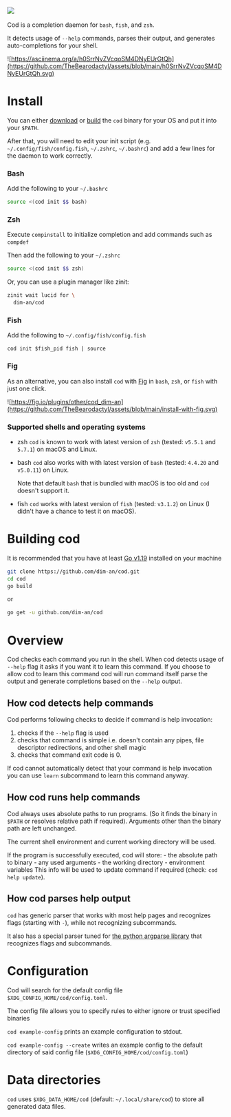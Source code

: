 ![](https://img.shields.io/badge/GO-passing-green?style=for-the-badge&logo=Go)

Cod is a completion daemon for ```bash```, ```fish```, and ```zsh```.

It detects usage of ```--help``` commands, parses their output, and generates
auto-completions for your shell.

![https://asciinema.org/a/h0SrrNvZVcqoSM4DNyEUrGtQh](https://github.com/TheBearodactyl/assets/blob/main/h0SrrNvZVcqoSM4DNyEUrGtQh.svg)

# Install
  
  You can either [download](https://github.com/dim-an/cod/releases) or [build](https://github.com/dim-an/cod/blob/master/README.org#Build) the ```cod``` binary
  for your OS and put it into your ```$PATH```.

  After that, you will need to edit your init script (e.g. ```~/.config/fish/config.fish```, ```~/.zshrc```, ```~/.bashrc```) and add a few lines for
  the daemon to work correctly.

### Bash
   Add the following to your ```~/.bashrc```
   ```bash
   source <(cod init $$ bash)
   ```

### Zsh
Execute `compinstall` to initialize completion and add commands such as `compdef` 

Then add the following to your ```~/.zshrc```
```zsh
source <(cod init $$ zsh)
```
Or, you can use a plugin manager like zinit:
```zsh
zinit wait lucid for \
  dim-an/cod
```

### Fish
   Add the following to ```~/.config/fish/config.fish```
   ```fish
   cod init $fish_pid fish | source
   ```

### Fig

As an alternative, you can also install ```cod``` with [Fig](https://fig.io/plugins/other/cod_dim-an) in ```bash```, ```zsh```, or ```fish``` with just one click.

![https://fig.io/plugins/other/cod_dim-an](https://github.com/TheBearodactyl/assets/blob/main/install-with-fig.svg)

### Supported shells and operating systems
   
   - zsh
   ```cod``` is known to work with latest version of ```zsh``` (tested: ```v5.5.1``` and
   ```5.7.1```) on macOS and Linux.

   - bash
   ```cod``` also works with with latest version of ```bash``` (tested: ```4.4.20``` and
   ```v5.0.11```) on Linux.

     Note that default ```bash``` that is bundled with macOS is too old and ```cod```
     doesn't support it.

   - fish
   ```cod``` works with latest version of ```fish``` (tested: ```v3.1.2```) on Linux
   (I didn't have a chance to test it on macOS).


# Building cod
  It is recommended that you have at least [Go v1.19](https://golang.org/dl/) installed on your machine
  ```bash
  git clone https://github.com/dim-an/cod.git
  cd cod
  go build
  ```

  or

  ```bash
  go get -u github.com/dim-an/cod
  ```

# Overview
  Cod checks each command you run in the shell. When cod detects usage of
  ```--help``` flag it asks if you want it to learn this command. If you choose
  to allow cod to learn this command cod will run command itself parse the
  output and generate completions based on the ```--help``` output.

## How cod detects help commands
   Cod performs following checks to decide if command is help invocation:
   1. checks if the ```--help``` flag is used
   2. checks that command is simple i.e. doesn't contain any pipes, file
     descriptor redirections, and other shell magic
   3. checks that command exit code is 0.

   If cod cannot automatically detect that your command is help invocation
   you can use ```learn``` subcommand to learn this command anyway.

## How cod runs help commands
   Cod always uses absolute paths to run programs. (So it finds the binary in
   ```$PATH``` or resolves relative path if required). Arguments other than
   the binary path are left unchanged.

   The current shell environment and current working directory will be
   used.

   If the program is successfully executed, cod will store:
     - the absolute path to binary
     - any used arguments
     - the working directory
     - environment variables
   This info will be used to update command if required (check:
   ```cod help update```).

## How cod parses help output
   ```cod``` has generic parser that works with most help pages and
   recognizes flags (starting with ```-```), while not recognizing subcommands.

   It also has a special parser tuned for [the python argparse library](https://docs.python.org/library/argparse.html)
   that recognizes flags and subcommands.

# Configuration
  Cod will search for the default config file ```$XDG_CONFIG_HOME/cod/config.toml```.

  The config file allows you to specify rules to either ignore or trust specified binaries

  ```cod example-config``` prints an example configuration to stdout.
  
  ```cod example-config --create``` writes an example config to the default directory of said config file (```$XDG_CONFIG_HOME/cod/config.toml```)

# Data directories
  ```cod``` uses ```$XDG_DATA_HOME/cod``` (default: ```~/.local/share/cod```) to store all
  generated data files.

